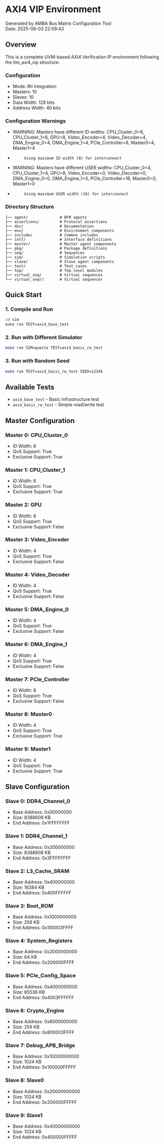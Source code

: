 # AXI4 VIP Environment

Generated by AMBA Bus Matrix Configuration Tool  
Date: 2025-08-03 22:09:43

## Overview

This is a complete UVM-based AXI4 Verification IP environment following the tim_axi4_vip structure.

### Configuration
- Mode: Rtl Integration
- Masters: 10
- Slaves: 10
- Data Width: 128 bits
- Address Width: 40 bits

### Configuration Warnings
- WARNING: Masters have different ID widths: CPU_Cluster_0=6, CPU_Cluster_1=6, GPU=8, Video_Encoder=4, Video_Decoder=4, DMA_Engine_0=4, DMA_Engine_1=4, PCIe_Controller=8, Master0=4, Master1=4
-          Using maximum ID width (8) for interconnect
- WARNING: Masters have different USER widths: CPU_Cluster_0=4, CPU_Cluster_1=4, GPU=8, Video_Encoder=0, Video_Decoder=0, DMA_Engine_0=0, DMA_Engine_1=0, PCIe_Controller=16, Master0=0, Master1=0
-          Using maximum USER width (16) for interconnect


### Directory Structure
```
├── agent/              # BFM agents
├── assertions/         # Protocol assertions
├── doc/                # Documentation
├── env/                # Environment components
├── include/            # Common includes
├── intf/               # Interface definitions
├── master/             # Master agent components
├── pkg/                # Package definitions
├── seq/                # Sequences
├── sim/                # Simulation scripts
├── slave/              # Slave agent components
├── test/               # Test cases
├── top/                # Top-level modules
├── virtual_seq/        # Virtual sequences
└── virtual_seqr/       # Virtual sequencer
```

## Quick Start

### 1. Compile and Run
```bash
cd sim
make run TEST=axi4_base_test
```

### 2. Run with Different Simulator
```bash
make run SIM=questa TEST=axi4_basic_rw_test
```

### 3. Run with Random Seed
```bash
make run TEST=axi4_basic_rw_test SEED=12345
```

## Available Tests

- `axi4_base_test` - Basic infrastructure test
- `axi4_basic_rw_test` - Simple read/write test

## Master Configuration

### Master 0: CPU_Cluster_0
- ID Width: 6
- QoS Support: True
- Exclusive Support: True

### Master 1: CPU_Cluster_1
- ID Width: 6
- QoS Support: True
- Exclusive Support: True

### Master 2: GPU
- ID Width: 8
- QoS Support: True
- Exclusive Support: False

### Master 3: Video_Encoder
- ID Width: 4
- QoS Support: True
- Exclusive Support: False

### Master 4: Video_Decoder
- ID Width: 4
- QoS Support: True
- Exclusive Support: False

### Master 5: DMA_Engine_0
- ID Width: 4
- QoS Support: True
- Exclusive Support: False

### Master 6: DMA_Engine_1
- ID Width: 4
- QoS Support: True
- Exclusive Support: False

### Master 7: PCIe_Controller
- ID Width: 8
- QoS Support: True
- Exclusive Support: False

### Master 8: Master0
- ID Width: 4
- QoS Support: True
- Exclusive Support: True

### Master 9: Master1
- ID Width: 4
- QoS Support: True
- Exclusive Support: True

## Slave Configuration

### Slave 0: DDR4_Channel_0
- Base Address: 0x00000000
- Size: 8388608 KB
- End Address: 0x1FFFFFFFF

### Slave 1: DDR4_Channel_1
- Base Address: 0x200000000
- Size: 8388608 KB
- End Address: 0x3FFFFFFFF

### Slave 2: L3_Cache_SRAM
- Base Address: 0x400000000
- Size: 16384 KB
- End Address: 0x400FFFFFF

### Slave 3: Boot_ROM
- Base Address: 0x1000000000
- Size: 256 KB
- End Address: 0x100003FFFF

### Slave 4: System_Registers
- Base Address: 0x2000000000
- Size: 64 KB
- End Address: 0x200000FFFF

### Slave 5: PCIe_Config_Space
- Base Address: 0x4000000000
- Size: 65536 KB
- End Address: 0x4003FFFFFF

### Slave 6: Crypto_Engine
- Base Address: 0x8000000000
- Size: 256 KB
- End Address: 0x800003FFFF

### Slave 7: Debug_APB_Bridge
- Base Address: 0x10000000000
- Size: 1024 KB
- End Address: 0x100000FFFFF

### Slave 8: Slave0
- Base Address: 0x20000000000
- Size: 1024 KB
- End Address: 0x200000FFFFF

### Slave 9: Slave1
- Base Address: 0x40000000000
- Size: 1024 KB
- End Address: 0x400000FFFFF

